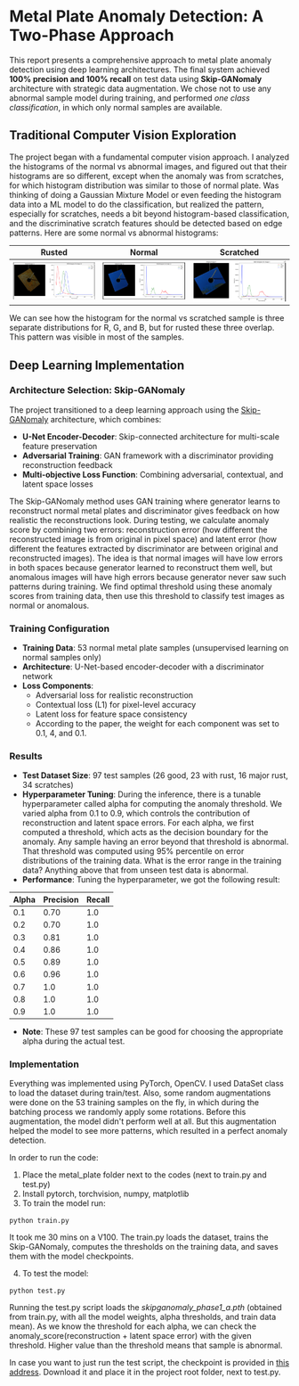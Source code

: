 # Metal Plate Anomaly Detection: A Two-Phase Approach

This report presents a comprehensive approach to metal plate anomaly detection using deep learning architectures. The final system achieved **100% precision and 100% recall** on test data using **Skip-GANomaly** architecture with strategic data augmentation. We chose not to use any abnormal sample model during training, and performed *one class classification*, in which only normal samples are available.


## Traditional Computer Vision Exploration

The project began with a fundamental computer vision approach. I analyzed the histograms of the normal vs abnormal images, and figured out that their histograms are so different, except when the anomaly was from scratches, for which histogram distribution was similar to those of normal plate. Was thinking of doing a Gaussian Mixture Model or even feeding the histogram data into a ML model to do the classification, but realized the pattern, especially for scratches, needs a bit beyond histogram-based classification, and the discriminative scratch features should be detected based on edge patterns. Here are some normal vs abnormal histograms:

| Rusted | Normal | Scratched |
|---------|---------|---------|
| ![Image 2](./rust.png) | ![Image 1](./normal.png) | ![Image 3](./scratch.png) |


We can see how the histogram for the normal vs scratched sample is three separate distributions for R, G, and B, but for rusted these three overlap. This pattern was visible in most of the samples.

## Deep Learning Implementation

### Architecture Selection: Skip-GANomaly
The project transitioned to a deep learning approach using the [Skip-GANomaly](https://arxiv.org/pdf/1901.08954) architecture, which combines:

- **U-Net Encoder-Decoder**: Skip-connected architecture for multi-scale feature preservation
- **Adversarial Training**: GAN framework with a discriminator providing reconstruction feedback
- **Multi-objective Loss Function**: Combining adversarial, contextual, and latent space losses

The Skip-GANomaly method uses GAN training where generator learns to reconstruct normal metal plates and discriminator gives feedback on how realistic the reconstructions look. During testing, we calculate anomaly score by combining two errors: reconstruction error (how different the reconstructed image is from original in pixel space) and latent error (how different the features extracted by discriminator are between original and reconstructed images). The idea is that normal images will have low errors in both spaces because generator learned to reconstruct them well, but anomalous images will have high errors because generator never saw such patterns during training. We find optimal threshold using these anomaly scores from training data, then use this threshold to classify test images as normal or anomalous.

### Training Configuration
- **Training Data**: 53 normal metal plate samples (unsupervised learning on normal samples only)
- **Architecture**: U-Net-based encoder-decoder with a discriminator network
- **Loss Components**:
  - Adversarial loss for realistic reconstruction
  - Contextual loss (L1) for pixel-level accuracy
  - Latent loss for feature space consistency
  - According to the paper, the weight for each component was set to 0.1, 4, and 0.1.

### Results
- **Test Dataset Size**: 97 test samples (26 good, 23 with rust, 16 major rust, 34 scratches)
- **Hyperparameter Tuning**: During the inference, there is a tunable hyperparameter called alpha for computing the anomaly threshold. We varied alpha from 0.1 to 0.9, which controls the contribution of reconstruction and latent space errors. For each alpha, we first computed a threshold, which acts as the decision boundary for the anomaly. Any sample having an error beyond that threshold is abnormal. That threshold was computed using 95% percentile on error distributions of the training data. What is the error range in the training data? Anything above that from unseen test data is abnormal.
- **Performance**: Tuning the hyperparameter, we got the following result:

| Alpha | Precision | Recall |
|-------|---------|---------|
| 0.1   | 0.70 | 1.0 |
| 0.2   | 0.70 | 1.0 |
| 0.3   | 0.81 | 1.0 |
| 0.4   | 0.86 | 1.0 |
| 0.5   | 0.89 | 1.0 |
| 0.6   | 0.96 | 1.0 |
| 0.7   | 1.0 | 1.0 |
| 0.8   | 1.0 | 1.0 |
| 0.9   | 1.0 | 1.0 |

- **Note**: These 97 test samples can be good for choosing the appropriate alpha during the actual test.


### Implementation
Everything was implemented using PyTorch, OpenCV. I used DataSet class to load the dataset during train/test. Also, some random augmentations were done on the 53 training samples on the fly, in which during the batching process we randomly apply some rotations. Before this augmentation, the model didn't perform well at all. But this augmentation helped the model to see more patterns, which resulted in a perfect anomaly detection.

In order to run the code:

1. Place the metal_plate folder next to the codes (next to train.py and test.py)
2. Install pytorch, torchvision, numpy, matplotlib
3. To train the model run:
```
python train.py
```
It took me 30 mins on a V100. The train.py loads the dataset, trains the Skip-GANomaly, computes the thresholds on the training data, and saves them with the model checkpoints.

4. To test the model:
```
python test.py
```
Running the test.py script loads the *skipganomaly_phase1_a.pth* (obtained from train.py, with all the model weights, alpha thresholds, and train data mean). As we know the threshold for each alpha, we can check the anomaly_score(reconstruction + latent space error) with the given threshold. Higher value than the threshold means that sample is abnormal.

In case you want to just run the test script, the checkpoint is provided in [this address](https://drive.google.com/file/d/1Uq7LCx4RLZaxZXT-mDHPQFDmzw7duOem/view?usp=sharing). Download it and place it in the project root folder, next to test.py.
